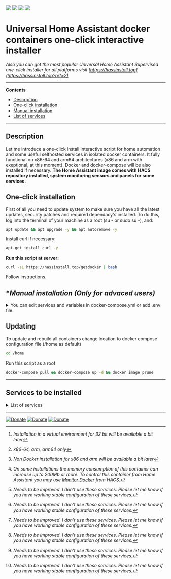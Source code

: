 ![](https://img.shields.io/badge/version-v.0.1.1-orange)
[![](https://img.shields.io/badge/Contact_me_in-Telegram-blue.svg)](https://t.me/avkulikoff)
[![](https://img.shields.io/badge/donate-Beer-yellow.svg)](https://www.buymeacoffee.com/ntguest)
[![](https://img.shields.io/badge/donate-Yandex-blueviolet.svg)](https://yoomoney.ru/to/410011383527168)

# Universal Home Assistant docker containers one-click interactive installer
_Also you can get the most popular Universal Home Assistant Supervised one-click installer for all platforms visit [https://hassinstall.top](https://hassinstall.top?ref=2)_


____________________________________________________________________________________________
**Contents**

* [Description](https://github.com/ntguest/home-assistant-docker/edit/main/README.md#description)
* [One-click installation](https://github.com/ntguest/home-assistant-docker/edit/main/README.md#One-click-installation)
* [Manual installation](https://github.com/ntguest/home-assistant-docker/edit/main/README.md#Manual-installation)
* [List of services](https://github.com/ntguest/home-assistant-docker/edit/main/README.md#List-of-services)

____________________________________________________________________________________________
## Description

Let me introduce a one-click install interactive script for home automation and some useful selfhosted services in isolated docker containers.
It fully functional on x86-64 and arm64 architectures (x86 and arm with exeptional, at this moment). Docker and docker-compose will be also installed if necessary.
**The Home Assistant image comes with HACS repository installed, system monitoring sensors and panels for some services.**

## One-click installation

First of all you need to update system to make sure you have all the latest updates, security patches and required dependacy's installed. To do this, log into the terminal of your machine as a root (su - or sudo su -),  and:

```bash
apt update && apt upgrade -y && apt autoremove -y
```

Install curl if necessary:

```bash
apt-get install curl -y
```

**Run this script at server:**

```bash
curl -sL https://hassinstall.top/getdocker | bash
```

Follow instructions.

## *_Manual installation (Only for advaced users)_

<details><summary>You can edit services and variables in docker-compose.yml or add .env file.</summary> 




```bash
version: '3'
services:
    home-assistant:
        container_name: homeassistant
        volumes:
            - '$DATA_SHARE/data/homeassistant:/config'
            - '/etc/localtime:/etc/localtime:ro'
            - '/var/run/docker.sock:/var/run/docker.sock'
            - /run/dbus:/run/dbus:ro
        devices:
            - /dev/ttyUSB0:/dev/ttyUSB0
        network_mode: host
        restart: always
        privileged: true
        image: 'homeassistant/home-assistant:stable'
    file-editor:
        container_name: file-editor
        network_mode: host
        ports:
            - '3218:3218'
        restart: always
        volumes:
            - '$DATA_SHARE/data/homeassistant:/homeassistant'
            - '$DATA_SHARE/data/esphome:/esphome'
            - '$DATA_SHARE/data/file-editor:/config'
        image: $FED_IMAGE
    esphome:
        container_name: esphome
        volumes:
            - '$DATA_SHARE/data/esphome:/config'
            - '/etc/localtime:/etc/localtime:ro'
        ports:
            - '6052:6052'
        network_mode: host
        restart: always
        image: esphome/esphome
    mariadb:
        container_name: mariadb
        volumes:
            - '$DATA_SHARE/data/mysql:/var/lib/mysql'
        environment:
            - MYSQL_ROOT_PASSWORD=$SQL_RT_PWD
            - MYSQL_DATABASE=$SQL_DB
            - MYSQL_USER=$SQL_USR
            - MYSQL_PASSWORD=$SQL_PWD
        ports:
            - '3308:3306'
        restart: always
        image: $DB_IMAGE
    portainer:
        ports:
            - '9000:9000'
        container_name: portainer
        restart: always
        volumes:
            - '/var/run/docker.sock:/var/run/docker.sock'
            - '$DATA_SHARE/data/portainer/:/data'
        image: $PORT_IMAGE
    heimdall:
        container_name: heimdall
        volumes:
            - '$DATA_SHARE/data/heimdall:/config'
        environment:
            - PGID=1000
            - PUID=1000
            - TZ=$TIMEZONE
        ports:
            - '8080:80'
            - '8443:443'
        image: lscr.io/linuxserver/heimdall:latest
        restart: unless-stopped
    aapanel:
        ports:
            - '8886:7800'
            - '443:443'
            - '80:80'
            - '889:888'
        container_name: aapanel
        restart: always
        volumes:
            - '$DATA_SHARE/data/aapanel/website_data:/www/wwwroot'
            - '$DATA_SHARE/data/aapanel/mysql_data:/www/server/data'
            - '$DATA_SHARE/data/aapanel/vhost:/www/server/panel/vhost'
        image: 'aapanel/aapanel:lib'
    duplicati:
        image: lscr.io/linuxserver/duplicati:latest
        container_name: duplicati
        environment:
            - PUID=0
            - PGID=1000
            - TZ=$TIMEZONE
        volumes:
            - $DATA_SHARE/data/duplicati/config:/config
            - $DATA_SHARE/backups:/backups
            - $DATA_SHARE/data:/source
        ports:
          - 8200:8200
        restart: unless-stopped
    tailscaled:
        container_name: tailscaled
        volumes:
            - '/var/lib:/var/lib'
            - '/dev/net/tun:/dev/net/tun'
        network_mode: host
        privileged: false
        image: tailscale/tailscale
    cloudflared:
        image: erisamoe/cloudflared
        container_name: cloudflared
        restart: unless-stopped
        command: tunnel run
        environment:
            - TUNNEL_TOKEN=${CLOUDTOKEN}
    mosquitto:
        container_name: mqtt
        image: eclipse-mosquitto
        volumes:
            - ./mosquitto_data/:/mosquitto/data/
        ports:
            - "1883:1883"
            - '9001:9001'
        restart: always
    zigbee2mqtt:
        container_name: zigbee2mqtt
        image: $Z2M_IMAGE
        volumes:
            - $DATA_SHARE/data/mosquitto/zigbee2mqtt_data/:/app/data/
            - /run/udev:/run/udev:ro
        devices:
            - $Z2M_DEVICE:/dev/ttyACM0
        restart: always
        privileged: true
        environment:
            - TZ=$TIMEZONE
    nut-upsd:
        container_name: nut-upsd
        ports:
            - '3493:3493'
        devices:
            - /dev/bus/usb/$DS/$DV
        environment:
            - SHUTDOWN_CMD=my-shutdown-command-from-container
        image: botsudo/nut-upsd
    nextcloud:
        container_name: nextcloud
        ports:
            - '8088:80'
        image: nextcloud
        restart: unless-stopped
    adguard:
        container_name: adguard
        restart: unless-stopped
        volumes:
            - '$DATA_SHARE/data/adguard/workdir:/opt/adguardhome/work'
            - '$DATA_SHARE/data/adguard/confdir:/opt/adguardhome/conf'
        ports:
            - 53:53/tcp
            - 53:53/udp
            - 784:784/udp
            - 853:853/tcp
            - 3000:3000/tcp
            - 8081:80/tcp
            - 443:443/tcp
        image: adguard/adguardhome
    rclone:
        image: rclone/rclone
        container_name: rclone
        command: listremotes
        environment:
            - PUID=1000
            - PGID=1000
            - TZ=$TIMEZONE
        volumes:
            - $DATA_SHARE/data/rclone:/config/rclone
            - $DATA_SHARE/data:/data:shared
        restart: unless-stopped
```
</details>

## Updating

To update and rebuild all containers change location to docker compose configuration file (/home as default)
```bash
cd /home
```
Run this script as a root
```bash
docker-compose pull && docker-compose up -d && docker image prune
```
____________________________________________________________________________________________

## Services to be installed
<details>
<summary>List of services</summary>

* ## [Home Assistant](https://www.home-assistant.io)
![](https://img.shields.io/badge/aarch64-yes-green.svg)
![](https://img.shields.io/badge/amd64-yes-green.svg)
![](https://img.shields.io/badge/armv7-yes-green.svg)
![](https://img.shields.io/badge/i386-yes-green.svg)

Open source home automation that puts local control and privacy first. Powered by a worldwide community of tinkerers and DIY enthusiasts.

**Will avaiable at YOUR_SERVER_IP:8123**

* ## [File Editor](https://github.com/CausticLab/hass-configurator-docker)
![](https://img.shields.io/badge/aarch64-yes-green.svg)
![](https://img.shields.io/badge/amd64-yes-green.svg)
![](https://img.shields.io/badge/armv7-yes-green.svg)
![](https://img.shields.io/badge/i386-yes-green.svg)

Configuration UI for Home Assistant.

The HASS-Configurator is a small webapp (you access it via web browser) that provides a filesystem-browser and text-editor to modify files on the machine the configurator is running on. It has been created to allow easy configuration of Home Assistant. It is powered by Ace editor, which supports syntax highlighting for various code/markup languages. YAML files (the default language for Home Assistant configuration files) will be automatically checked for syntax errors while editing.

**Will avaiable at YOUR_SERVER_IP:3218 or Home Assistant panel**

* ## [ESPHome](https://esphome.io/)[^1]
![](https://img.shields.io/badge/aarch64-yes-green.svg)
![](https://img.shields.io/badge/amd64-yes-green.svg)
![](https://img.shields.io/badge/armv7-yes-green.svg)
![](https://img.shields.io/badge/i386-to_do-blue.svg)

ESPHome is a system to control your ESP8266/ESP32 by simple yet powerful configuration files and control them remotely through Home Automation systems.

**Will avaiable at YOUR_SERVER_IP:6052 or Home Assistant panel**

* ## [MariaDB](https://mariadb.org/)
![](https://img.shields.io/badge/aarch64-yes-green.svg)
![](https://img.shields.io/badge/amd64-yes-green.svg)
![](https://img.shields.io/badge/armv7-yes-green.svg)
![](https://img.shields.io/badge/i386-yes-green.svg)

MariaDB Server is one of the most popular open source relational databases. It’s made by the original developers of MySQL and guaranteed to stay open source. It is part of most cloud offerings and the default in most Linux distributions.

* ## [Portainer](https://www.portainer.io/)
![](https://img.shields.io/badge/aarch64-yes-green.svg)
![](https://img.shields.io/badge/amd64-yes-green.svg)
![](https://img.shields.io/badge/armv7-yes-green.svg)
![](https://img.shields.io/badge/i386-yes-green.svg)
  
Portainer's multi-cluster, multi-cloud container management platform supports Kubernetes, Docker, Swarm, and Nomad running in any Data Center, Cloud, Network Edge or IIoT Device. ...

**Will avaiable at YOUR_SERVER_IP:9000 or Home Assistant panel**

* ## [Heimdall Dashboard](https://heimdall.site/)[^2]
![](https://img.shields.io/badge/aarch64-yes-green.svg)
![](https://img.shields.io/badge/amd64-yes-green.svg)
![](https://img.shields.io/badge/armv7-yes-green.svg)
![](https://img.shields.io/badge/i386-no-red.svg)
  
Heimdall Application Dashboard is a dashboard for all your web applications. It doesn't need to be limited to applications though, you can add links to anything you like. There are no iframes here, no apps within apps, no abstraction of APIs. if you think something should work a certain way, it probably does.

**Will avaiable at YOUR_SERVER_IP:8080**

* ## [aaPanel](https://www.aapanel.com/)[^3]
![](https://img.shields.io/badge/aarch64-yes-green.svg)
![](https://img.shields.io/badge/amd64-yes-green.svg)
![](https://img.shields.io/badge/armv7-to_do-blue.svg)
![](https://img.shields.io/badge/i386-to_do-blue.svg)
  
aaPanel is a simple but powerful control panel for linux server.one-click install LNMP/LAMP/OpenLiteSpeed developing environment and software. ... One-click installation of LEMP/LAMP website environment. Become a master of server management easily. aaPanel encapsulates common Linux commands into functional modules, such as creating a website, binding a domain name, reverse proxy, etc. It can be completed in a few clicks on the panel. 

**Will avaiable at YOUR_SERVER_IP:8886/aapanel**
  
**Initial credentials: aapanel/aapanel123**

* ## [Duplicati](https://www.duplicati.com/)[^4]
![](https://img.shields.io/badge/aarch64-yes-green.svg)
![](https://img.shields.io/badge/amd64-yes-green.svg)
![](https://img.shields.io/badge/armv7-yes-green.svg)
![](https://img.shields.io/badge/i386-to_do-blue.svg)
  
Duplicati is free software and open source. You can use Duplicati for free even for commercial purposes. Source code is licensed under LGPL. Duplicati runs under Windows, Linux, MacOS. It requires .NET 4.5 or Mono. Strong encryption. Duplicati uses strong AES-256 encryption to protect your privacy. You can also use GPG to encrypt your backup. Built for online. Duplicati was designed for online backups from scratch. It is not only data efficient but also handles network issues nicely.

**Will avaiable at YOUR_SERVER_IP:8200 or Home Assistant panel** 

* ## [Tailscale](https://tailscale.com/)
![](https://img.shields.io/badge/aarch64-yes-green.svg)
![](https://img.shields.io/badge/amd64-yes-green.svg)
![](https://img.shields.io/badge/armv7-yes-green.svg)
![](https://img.shields.io/badge/i386-yes-green.svg)
  
Tailscale is a zero config VPN for building secure networks. Install on any device in minutes. Remote access from any network or physical location.

* ## [Cloudflare Tunnel](https://developers.cloudflare.com/cloudflare-one/connections/connect-apps/)
![](https://img.shields.io/badge/aarch64-yes-green.svg)
![](https://img.shields.io/badge/amd64-yes-green.svg)
![](https://img.shields.io/badge/armv7-yes-green.svg)
![](https://img.shields.io/badge/i386-yes-green.svg)
  
Cloudflare Tunnel provides you with a secure way to connect your resources to Cloudflare without a publicly routable IP address. 

* ## [NextCloud](https://nextcloud.com/)   [^5]
![](https://img.shields.io/badge/aarch64-yes-green.svg)
![](https://img.shields.io/badge/amd64-yes-green.svg)
![](https://img.shields.io/badge/armv7-yes-green.svg)
![](https://img.shields.io/badge/i386-yes-green.svg)
  
A safe home for all your data. Access & share your files, calendars, contacts, mail & more from any device, on your terms ...

**Will avaiable at YOUR_SERVER_IP:8088**

* ## [AdGuard](https://adguard.com)   [^5]
![](https://img.shields.io/badge/aarch64-yes-green.svg)
![](https://img.shields.io/badge/amd64-yes-green.svg)
![](https://img.shields.io/badge/armv7-yes-green.svg)
![](https://img.shields.io/badge/i386-yes-green.svg)
  
AdGuard Home is a network-wide software for blocking ads and tracking. After you set it up, it'll cover all your home devices, and you won't need any client-side software for that.

**Initial setup at YOUR_SERVER_IP:3000 later will avaiable at YOUR_SERVER_IP:8081 or Home Assistant panel**

* ## *[Eclipse Mosquitto](https://mosquitto.org/)*   [^5]
![](https://img.shields.io/badge/aarch64-yes-green.svg)
![](https://img.shields.io/badge/amd64-yes-green.svg)
![](https://img.shields.io/badge/armv7-yes-green.svg)
![](https://img.shields.io/badge/i386-yes-green.svg)
  
Eclipse Mosquitto is an open source (EPL/EDL licensed) message broker that implements the MQTT protocol versions 5.0, 3.1.1 and 3.1. Mosquitto is lightweight and is suitable for use on all devices from low power single board computers to full servers.

* ## *[Zigbee2MQTT](https://www.zigbee2mqtt.io/)*   [^5]
![](https://img.shields.io/badge/aarch64-yes-green.svg)
![](https://img.shields.io/badge/amd64-yes-green.svg)
![](https://img.shields.io/badge/armv7-yes-green.svg)
![](https://img.shields.io/badge/i386-partial-yellow.svg)
  
Allows you to use your Zigbee devices without the vendor's bridge or gateway. It bridges events and allows you to control your Zigbee devices via MQTT. In this way you can integrate your Zigbee devices with whatever smart home infrastructure you are using.

* ## *[Network UPS Tools](https://networkupstools.org/)*   [^5]
![](https://img.shields.io/badge/aarch64-yes-green.svg)
![](https://img.shields.io/badge/amd64-yes-green.svg)
![](https://img.shields.io/badge/armv7-yes-green.svg)
![](https://img.shields.io/badge/i386-yes-green.svg)
  
The primary goal of the Network UPS Tools (NUT) project is to provide support for Power Devices, such as Uninterruptible Power Supplies, Power Distribution Units, Automatic Transfer Switches, Power Supply Units and Solar Controllers. NUT provides a common protocol and set of tools to monitor and manage such devices, and to consistently name equivalent features and data points, across a vast range of vendor-specific protocols and connection media types.

* ## 	*[Rclone](https://rclone.org/)*   [^5]
![](https://img.shields.io/badge/aarch64-yes-green.svg)
![](https://img.shields.io/badge/amd64-yes-green.svg)
![](https://img.shields.io/badge/armv7-yes-green.svg)
![](https://img.shields.io/badge/i386-yes-green.svg)
  
Rclone is a command-line program to manage files on cloud storage. It is a feature-rich alternative to cloud vendors' web storage interfaces. Over 40 cloud storage products support rclone including S3 object stores, business & consumer file storage services, as well as standard transfer protocols.
</details>


____________________________________________________________________________________________


[^1]: _Installation in a virtual environment for 32 bit will be available a bit later_
[^2]: _x86-64, arm, arm64 only_
[^3]: _Non Docker installation for x86 and arm will be available a bit later_
[^4]: _On some installations the memory consumption of this container can increase up to 200Mb or more. To control this container from Home Assistant you may use [Monitor Docker](https://github.com/ualex73/monitor_docker) from HACS._
[^5]: _Needs to be improved. I don't use these services. Please let me know if you have working stable configuration of these services._
  
[![Donate](https://img.shields.io/badge/Contact_me_in-Telegram-blue.svg)](https://t.me/avkulikoff)
[![Donate](https://img.shields.io/badge/donate-Beer-yellow.svg)](https://www.buymeacoffee.com/ntguest)
[![Donate](https://img.shields.io/badge/donate-Yandex-blueviolet.svg)](https://yoomoney.ru/to/410011383527168)
